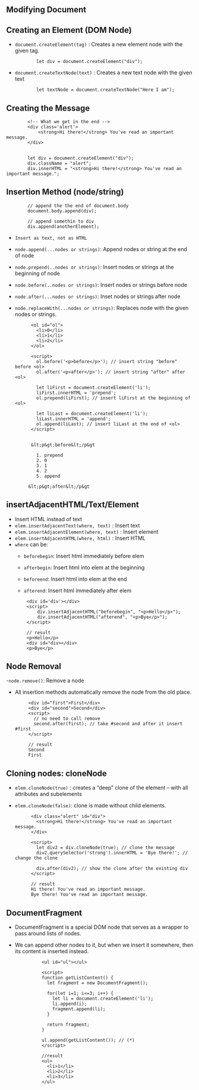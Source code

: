 ## Modifying Document

## Creating an Element (DOM Node)
- `document.createElement(tag)` : Creates a new element node with the given tag.
            
              let div = document.createElement("div");
              
- `document.createTextNode(text)` : Creates a new text node with the given text

              let textNode = document.createTextNode("Here I am");
              
## Creating the Message

            <!-- What we get in the end -->
            <div class='alert'> 
                <strong>Hi there!</strong> You've read an important message.
            </div>
            
            
            let div = document.createElement("div");
            div.className = "alert";
            div.innerHTML = "<strong>Hi there!</strong> You've read an important message.";
            
            
            
## Insertion Method (node/string)

            // append the the end of document.body
            document.body.append(div);
            
            // append somethin to div
            div.append(anotherElement);
  
- `Insert as text, not as HTML`
- `node.append(...nodes or strings)`: Append nodes or string at the end of node
- `node.prepend(..nodes or strings)`: Insert nodes or strings at the beginning of node
- `node.before(..nodes or strings)`: Insert nodes or strings before node
- `node.after(...nodes or strings)`: Inset nodes or strings after node
- `node.replaceWith(...nodes or strings)`: Replaces node with the given nodes or strings.


            <ol id="ol">
              <li>0</li>
              <li>1</li>
              <li>2</li>
            </ol>

            <script>
              ol.before('<p>before</p>'); // insert string "before" before <ol>
              ol.after('<p>after</p>'); // insert string "after" after <ol>

              let liFirst = document.createElement('li');
              liFirst.innerHTML = 'prepend';
              ol.prepend(liFirst); // insert liFirst at the beginning of <ol>

              let liLast = document.createElement('li');
              liLast.innerHTML = 'append';
              ol.append(liLast); // insert liLast at the end of <ol>
            </script>

            
            &lt;p&gt;before&lt;/p&gt
            
              1. prepend
              2. 0
              3. 1
              4. 2
              5. append
              
           &lt;p&gt;after&lt;/p&gt
      
## insertAdjacentHTML/Text/Element
- Insert HTML instead of text
- `elem.insertAdjacentText(where, text)` : Insert text
- `elem.insertAdjacentElement(where, text)` : Insert element
- `elem.insertAdjacentHTML(where, html)` : Insert HTML
- `where` can be:
   - `beforebegin`: Insert html immediately before elem
   - `afterbegin`: Insert html into elem at the beginning
   - `beforeend`: Insert html into elem at the end
   - `afterend`: Insert html immediately after elem
   
 
          <div id='div'></div>
          <script>
              div.insertAdjacentHTML("beforebegin", "<p>Hello</p>");
              div.insertAdjacentHTML("afterend", "<p>Bye</p>");
          </script>
          
          // result
          <p>Hello</p>
          <div id="div></div>
          <p>Bye</p>
          
     
 ## Node Removal
 -`node.remove()`: Remove a node
 - All insertion methods automatically remove the node from the old place. 
 
 
            <div id="first">First</div>
            <div id="second">Second</div>
            <script>
              // no need to call remove
              second.after(first); // take #second and after it insert #first
            </script>
 
            // result
            Second
            First
        
## Cloning nodes: cloneNode
- `elem.cloneNode(true)` :  creates a “deep” clone of the element – with all attributes and subelements
- `elem.cloneNode(false)`: clone is made without child elements.


            <div class="alert" id="div">
              <strong>Hi there!</strong> You've read an important message.
            </div>

            <script>
              let div2 = div.cloneNode(true); // clone the message
              div2.querySelector('strong').innerHTML = 'Bye there!'; // change the clone

              div.after(div2); // show the clone after the existing div
            </script>
  
            // result
            Hi there! You've read an important message.
            Bye there! You've read an important message.

## DocumentFragment
- DocumentFragment is a special DOM node that serves as a wrapper to pass around lists of nodes.
- We can append other nodes to it, but when we insert it somewhere, then its content is inserted instead.



                <ul id="ul"></ul>

                <script>
                function getListContent() {
                  let fragment = new DocumentFragment();

                  for(let i=1; i<=3; i++) {
                    let li = document.createElement('li');
                    li.append(i);
                    fragment.append(li);
                  }

                  return fragment;
                }

                ul.append(getListContent()); // (*)
                </script>

                //result
                <ul>
                  <li>1</li>
                  <li>2</li>
                  <li>3</li>
                </ul>
